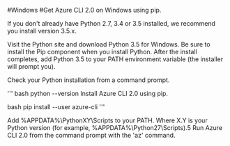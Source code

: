 #Windows
#Get Azure CLI 2.0 on Windows using pip.

If you don't already have Python 2.7, 3.4 or 3.5 installed, we recommend you install version 3.5.x.

Visit the Python site and download Python 3.5 for Windows. Be sure to install the Pip component when you install Python. After the install completes, add Python 3.5 to your PATH environment variable (the installer will prompt you).

Check your Python installation from a command prompt.

'''
bash
  python --version
  Install Azure CLI 2.0 using pip.

bash
  pip install --user azure-cli
'''

Add %APPDATA%\PythonXY\Scripts to your PATH. Where X.Y is your Python version (for example, %APPDATA%\Python27\Scripts).5
Run Azure CLI 2.0 from the command prompt with the 'az' command.
